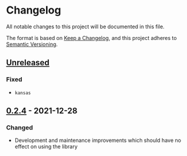 # Changelog
All notable changes to this project will be documented in this file.

The format is based on [Keep a Changelog](https://keepachangelog.com/en/1.0.0/),
and this project adheres to [Semantic Versioning](https://semver.org/spec/v2.0.0.html).

## [Unreleased](https://github.com/ptrkcsk/license-plate-serial-generator/compare/v0.2.4...main)

### Fixed

- `kansas`

## [0.2.4](https://github.com/ptrkcsk/license-plate-serial-generator/compare/v0.2.3...v0.2.4) - 2021-12-28

### Changed

- Development and maintenance improvements which should have no effect on using the library
